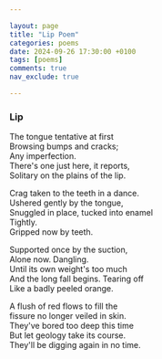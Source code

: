 ```yaml
---

layout: page
title: "Lip Poem"
categories: poems
date: 2024-09-26 17:30:00 +0100
tags: [poems]
comments: true
nav_exclude: true

---
```


### Lip 

The tongue tentative at first<br>
Browsing bumps and cracks;<br>
Any imperfection.<br>
There's one just here, it reports,<br>
Solitary on the plains of the lip.<br>

Crag taken to the teeth in a dance.<br>
Ushered gently by the tongue,<br>
Snuggled in place, tucked into enamel<br>
Tightly.<br>
Gripped now by teeth.<br>

Supported once by the suction,<br>
Alone now. Dangling.<br>
Until its own weight's too much<br>
And the long fall begins. Tearing off<br>
Like a badly peeled orange.<br>

A flush of red flows to fill the<br>
fissure no longer veiled in skin.<br>
They've bored too deep this time<br>
But let geology take its course.<br>
They'll be digging again in no time.<br>